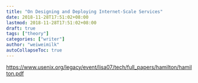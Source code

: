 ```yaml
---
title: "On Designing and Deploying Internet-Scale Services"
date: 2018-11-28T17:51:02+08:00
lastmod: 2018-11-28T17:51:02+08:00
draft: true
tags: ["theory"]
categories: ["writer"]
author: "weiweimilk"
autoCollapseToc: true
---
```


https://www.usenix.org/legacy/event/lisa07/tech/full_papers/hamilton/hamilton.pdf


